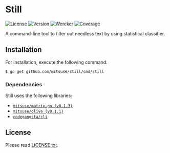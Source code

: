 # Still

[![License](https://img.shields.io/badge/license-MIT-yellowgreen.svg?style=flat-square)][license]
[![Version](https://img.shields.io/github/tag/mitsuse/still.svg?style=flat-square)][release]
[![Wercker](http://img.shields.io/wercker/ci/55c81ed0ec6f88065000b336.svg?style=flat-square)][wercker]
[![Coverage](https://img.shields.io/codecov/c/github/mitsuse/still/develop.svg?style=flat-square)][coverage]

[license]: LICENSE.txt
[release]: https://github.com/mitsuse/still/releases
[wercker]: https://app.wercker.com/project/bykey/ede506215c68441b2129ea4b5f9e44ee
[coverage]: https://codecov.io/github/mitsuse/still

A command-line tool to filter out needless text by using statistical classifier.


## Installation

For installation, execute the following command:

```
$ go get github.com/mitsuse/still/cmd/still
```

### Dependencies

Still uses the following libraries:

- [`mitsuse/matrix-go (v0.1.3)`][repo-matrix-go]
- [`mitsuse/olive (v0.1.1)`][repo-olive]
- [`codegangsta/cli`][repo-cli]


[repo-matrix-go]: https://github.com/mitsuse/matrix-go/tree/v0.1.3
[repo-olive]: https://github.com/mitsuse/matrix-go/tree/v0.1.1
[repo-cli]: https://github.com/codegangsta/cli/tree/5149e2fc0c3ae4bdd330358bc405e614a07cb8c9


## License

Please read [LICENSE.txt](LICENSE.txt).
